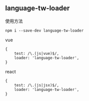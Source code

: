 ## language-tw-loader


使用方法

```
npm i --save-dev language-tw-loader
```


vue

```
{
    test: /\.(js|vue)$/,
    loader: 'language-tw-loader',
}
```


react

```
{
    test: /\.(js|jsx)$/,
    loader: 'language-tw-loader',
}
```
